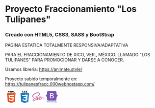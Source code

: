 <h1>Proyecto Fraccionamiento "Los Tulipanes"</h1>
<h3>Creado con HTML5, CSS3, SASS y BootStrap</h3>

PÁGINA ESTATICA TOTALMENTE RESPONSIVA/ADAPTATIVA

PARA EL FRACCIONAMIENTO DE XICO, VER., MÉXICO. LLAMADO "LOS TULIPANES" PARA PROMOCIONAR Y DARSE A CONOCER.

Usamos libreria: https://animate.style/

Proyecto subido temporalmente en: https://tulipanesfracc.000webhostapp.com/

<a href="https://www.w3.org/html/" target="_blank" rel="noreferrer">
<img src="https://raw.githubusercontent.com/devicons/devicon/master/icons/html5/html5-original-wordmark.svg" alt="html5" width="40" height="40"/></a>
<a href="https://www.w3schools.com/css/" target="_blank" rel="noreferrer">
<img src="https://raw.githubusercontent.com/devicons/devicon/master/icons/css3/css3-original-wordmark.svg" alt="css3" width="40" height="40"/></a>
<a href="https://sass-lang.com" target="_blank" rel="noreferrer">
<img src="https://raw.githubusercontent.com/devicons/devicon/master/icons/sass/sass-original.svg" alt="sass" width="40" height="40"/></a>
<a href="https://getbootstrap.com" target="_blank" rel="noreferrer">
<img src="https://raw.githubusercontent.com/devicons/devicon/master/icons/bootstrap/bootstrap-plain-wordmark.svg" alt="bootstrap" width="40" height="40"/></a>  
